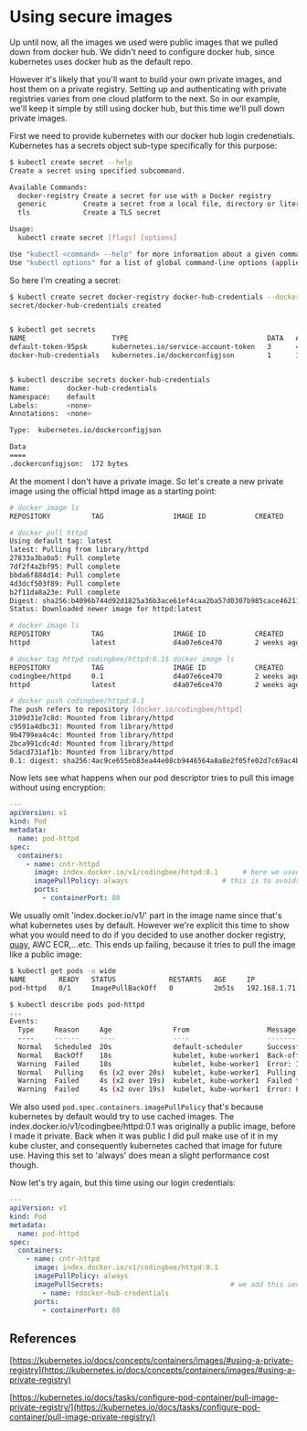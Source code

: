 # Using secure images

Up until now, all the images we used were public images that we pulled down from docker hub. We didn't need to configure docker hub, since kubernetes uses docker hub as the default repo. 

However it's likely that you'll want to build your own private images, and host them on a private registry. Setting up and authenticating with private registries varies from one cloud platform to the next. So in our example, we'll keep it simple by still using docker hub, but this time we'll pull down private images. 

First we need to provide kubernetes with our docker hub login credenetials. Kubernetes has a secrets object sub-type specifically for this purpose:

```bash
$ kubectl create secret --help
Create a secret using specified subcommand.

Available Commands:
  docker-registry Create a secret for use with a Docker registry
  generic         Create a secret from a local file, directory or literal value
  tls             Create a TLS secret

Usage:
  kubectl create secret [flags] [options]

Use "kubectl <command> --help" for more information about a given command.
Use "kubectl options" for a list of global command-line options (applies to all commands).
```

So here I'm creating a secret:


```bash
$ kubectl create secret docker-registry docker-hub-credentials --docker-server=https://index.docker.io/v1/ --docker-username=codingbee --docker-password=hotelviewdenmark --docker-email=not-used@ignore.com
secret/docker-hub-credentials created


$ kubectl get secrets
NAME                     TYPE                                  DATA   AGE
default-token-95psk      kubernetes.io/service-account-token   3      41h
docker-hub-credentials   kubernetes.io/dockerconfigjson        1      16s


$ kubectl describe secrets docker-hub-credentials
Name:         docker-hub-credentials
Namespace:    default
Labels:       <none>
Annotations:  <none>

Type:  kubernetes.io/dockerconfigjson

Data
====
.dockerconfigjson:  172 bytes
```

At the moment I don't have a private image. So let's create a new private image using the official httpd image as a starting point:

```bash
# docker image ls
REPOSITORY          TAG                 IMAGE ID            CREATED             SIZE

# docker pull httpd
Using default tag: latest
latest: Pulling from library/httpd
27833a3ba0a5: Pull complete 
7df2f4a2bf95: Pull complete 
bbda6f884d14: Pull complete 
4d3dcf503f89: Pull complete 
b2f11da8a23e: Pull complete 
Digest: sha256:b4096b744d92d1825a36b3ace61ef4caa2ba57d0307b985cace4621139c285f7
Status: Downloaded newer image for httpd:latest

# docker image ls
REPOSITORY          TAG                 IMAGE ID            CREATED             SIZE
httpd               latest              d4a07e6ce470        2 weeks ago         132MB

# docker tag httpd codingbee/httpd:0.1$ docker image ls
REPOSITORY          TAG                 IMAGE ID            CREATED             SIZE
codingbee/httpd     0.1                 d4a07e6ce470        2 weeks ago         132MB
httpd               latest              d4a07e6ce470        2 weeks ago         132MB

# docker push codingbee/httpd:0.1
The push refers to repository [docker.io/codingbee/httpd]
3109d31e7c8d: Mounted from library/httpd 
c9591a4dbc31: Mounted from library/httpd 
9b4799ea4c4c: Mounted from library/httpd 
2bca991cdc4d: Mounted from library/httpd 
5dacd731af1b: Mounted from library/httpd 
0.1: digest: sha256:4ac9ce655eb83ea44e08cb9446564a8a8e2f05fe02d7c69ac4b15f22db4b1bcf size: 1367
```




Now lets see what happens when our pod descriptor tries to pull this image without using encryption:

```yaml
---
apiVersion: v1
kind: Pod
metadata:
  name: pod-httpd
spec:
  containers:
    - name: cntr-httpd
      image: index.docker.io/v1/codingbee/httpd:0.1      # here we used an image's fqdn
      imagePullPolicy: always                       # this is to avoids using cached images
      ports:
        - containerPort: 80
```

We usually omit 'index.docker.io/v1/' part in the image name since that's what kubernetes uses by default. However we're explicit this time to show what you would need to do if you decided to use another docker registry, [quay](https://quay.io/search), AWC ECR,...etc. This ends up failing, because it tries to pull the image like a public image:

```bash
$ kubectl get pods -o wide
NAME        READY   STATUS             RESTARTS   AGE     IP             NODE           NOMINATED NODE   READINESS GATES
pod-httpd   0/1     ImagePullBackOff   0          2m51s   192.168.1.71   kube-worker1   <none>           <none>

$ kubectl describe pods pod-httpd
...
Events:
  Type     Reason     Age               From                   Message
  ----     ------     ----              ----                   -------
  Normal   Scheduled  20s               default-scheduler      Successfully assigned default/pod-httpd to kube-worker1
  Normal   BackOff    18s               kubelet, kube-worker1  Back-off pulling image "index.docker.io/v1/codingbee/httpd:0.1"
  Warning  Failed     18s               kubelet, kube-worker1  Error: ImagePullBackOff
  Normal   Pulling    6s (x2 over 20s)  kubelet, kube-worker1  Pulling image "index.docker.io/v1/codingbee/httpd:0.1"
  Warning  Failed     4s (x2 over 19s)  kubelet, kube-worker1  Failed to pull image "index.docker.io/v1/codingbee/httpd:0.1": rpc error: code = Unknown desc = Error response from daemon: pull access denied for v1/codingbee/httpd, repository does not exist or may require 'docker login'
  Warning  Failed     4s (x2 over 19s)  kubelet, kube-worker1  Error: ErrImagePull

```

We also used `pod.spec.containers.imagePullPolicy` that's because kubernetes by default would try to use cached images. The index.docker.io/v1/codingbee/httpd:0.1 was originally a public image, before I made it private. Back when it was public I did pull make use of it in my kube cluster, and consequently kubernetes cached that image for future use. Having this set to 'always' does mean a slight performance cost though. 

Now let's try again, but this time using our login credentials:

```yaml
---
apiVersion: v1
kind: Pod
metadata:
  name: pod-httpd
spec:
  containers:
    - name: cntr-httpd
      image: index.docker.io/v1/codingbee/httpd:0.1
      imagePullPolicy: always
      imagePullSecrets:                               # we add this section
        - name: rdocker-hub-credentials
      ports:
        - containerPort: 80
```








## References
[https://kubernetes.io/docs/concepts/containers/images/#using-a-private-registry](https://kubernetes.io/docs/concepts/containers/images/#using-a-private-registry)

[https://kubernetes.io/docs/tasks/configure-pod-container/pull-image-private-registry/](https://kubernetes.io/docs/tasks/configure-pod-container/pull-image-private-registry/)
